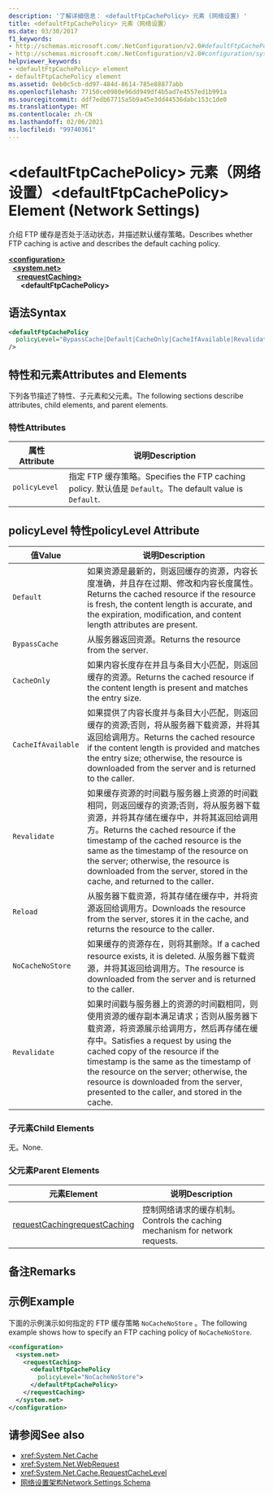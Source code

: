 ```yaml
---
description: '了解详细信息： <defaultFtpCachePolicy> 元素 (网络设置) '
title: <defaultFtpCachePolicy> 元素（网络设置）
ms.date: 03/30/2017
f1_keywords:
- http://schemas.microsoft.com/.NetConfiguration/v2.0#defaultFtpCachePolicy
- http://schemas.microsoft.com/.NetConfiguration/v2.0#configuration/system.net/requestCaching/defaultFtpCachePolicy
helpviewer_keywords:
- <defaultFtpCachePolicy> element
- defaultFtpCachePolicy element
ms.assetid: 0eb0c5cb-dd97-484d-8614-785e88877abb
ms.openlocfilehash: 77150ce0980e96dd949df4b5ad7e4557ed1b991a
ms.sourcegitcommit: ddf7edb67715a5b9a45e3dd44536dabc153c1de0
ms.translationtype: MT
ms.contentlocale: zh-CN
ms.lasthandoff: 02/06/2021
ms.locfileid: "99740361"
---
```

# <a name="defaultftpcachepolicy-element-network-settings"></a><span data-ttu-id="679ea-103">\<defaultFtpCachePolicy> 元素（网络设置）</span><span class="sxs-lookup"><span data-stu-id="679ea-103">\<defaultFtpCachePolicy> Element (Network Settings)</span></span>

<span data-ttu-id="679ea-104">介绍 FTP 缓存是否处于活动状态，并描述默认缓存策略。</span><span class="sxs-lookup"><span data-stu-id="679ea-104">Describes whether FTP caching is active and describes the default caching policy.</span></span>  

[**\<configuration>**](../configuration-element.md)\
&nbsp;&nbsp;[**\<system.net>**](system-net-element-network-settings.md)\
&nbsp;&nbsp;&nbsp;&nbsp;[**\<requestCaching>**](requestcaching-element-network-settings.md)\
&nbsp;&nbsp;&nbsp;&nbsp;&nbsp;&nbsp;**\<defaultFtpCachePolicy>**

## <a name="syntax"></a><span data-ttu-id="679ea-105">语法</span><span class="sxs-lookup"><span data-stu-id="679ea-105">Syntax</span></span>  
  
```xml  
<defaultFtpCachePolicy  
  policyLevel="BypassCache|Default|CacheOnly|CacheIfAvailable|Revalidate|Reload|NoCacheNoStore|Revalidate"  
/>  
```  
  
## <a name="attributes-and-elements"></a><span data-ttu-id="679ea-106">特性和元素</span><span class="sxs-lookup"><span data-stu-id="679ea-106">Attributes and Elements</span></span>  

 <span data-ttu-id="679ea-107">下列各节描述了特性、子元素和父元素。</span><span class="sxs-lookup"><span data-stu-id="679ea-107">The following sections describe attributes, child elements, and parent elements.</span></span>  
  
### <a name="attributes"></a><span data-ttu-id="679ea-108">特性</span><span class="sxs-lookup"><span data-stu-id="679ea-108">Attributes</span></span>  
  
|<span data-ttu-id="679ea-109">属性</span><span class="sxs-lookup"><span data-stu-id="679ea-109">Attribute</span></span>|<span data-ttu-id="679ea-110">说明</span><span class="sxs-lookup"><span data-stu-id="679ea-110">Description</span></span>|  
|---------------|-----------------|  
|`policyLevel`|<span data-ttu-id="679ea-111">指定 FTP 缓存策略。</span><span class="sxs-lookup"><span data-stu-id="679ea-111">Specifies the FTP caching policy.</span></span> <span data-ttu-id="679ea-112">默认值是 `Default`。</span><span class="sxs-lookup"><span data-stu-id="679ea-112">The default value is `Default`.</span></span>|  
  
## <a name="policylevel-attribute"></a><span data-ttu-id="679ea-113">policyLevel 特性</span><span class="sxs-lookup"><span data-stu-id="679ea-113">policyLevel Attribute</span></span>  
  
|<span data-ttu-id="679ea-114">值</span><span class="sxs-lookup"><span data-stu-id="679ea-114">Value</span></span>|<span data-ttu-id="679ea-115">说明</span><span class="sxs-lookup"><span data-stu-id="679ea-115">Description</span></span>|  
|-----------|-----------------|  
|`Default`|<span data-ttu-id="679ea-116">如果资源是最新的，则返回缓存的资源，内容长度准确，并且存在过期、修改和内容长度属性。</span><span class="sxs-lookup"><span data-stu-id="679ea-116">Returns the cached resource if the resource is fresh, the content length is accurate, and the expiration, modification, and content length attributes are present.</span></span>|  
|`BypassCache`|<span data-ttu-id="679ea-117">从服务器返回资源。</span><span class="sxs-lookup"><span data-stu-id="679ea-117">Returns the resource from the server.</span></span>|  
|`CacheOnly`|<span data-ttu-id="679ea-118">如果内容长度存在并且与条目大小匹配，则返回缓存的资源。</span><span class="sxs-lookup"><span data-stu-id="679ea-118">Returns the cached resource if the content length is present and matches the entry size.</span></span>|  
|`CacheIfAvailable`|<span data-ttu-id="679ea-119">如果提供了内容长度并与条目大小匹配，则返回缓存的资源;否则，将从服务器下载资源，并将其返回给调用方。</span><span class="sxs-lookup"><span data-stu-id="679ea-119">Returns the cached resource if the content length is provided and matches the entry size; otherwise, the resource is downloaded from the server and is returned to the caller.</span></span>|  
|`Revalidate`|<span data-ttu-id="679ea-120">如果缓存资源的时间戳与服务器上资源的时间戳相同，则返回缓存的资源;否则，将从服务器下载资源，并将其存储在缓存中，并将其返回给调用方。</span><span class="sxs-lookup"><span data-stu-id="679ea-120">Returns the cached resource if the timestamp of the cached resource is the same as the timestamp of the resource on the server; otherwise, the resource is downloaded from the server, stored in the cache, and returned to the caller.</span></span>|  
|`Reload`|<span data-ttu-id="679ea-121">从服务器下载资源，将其存储在缓存中，并将资源返回给调用方。</span><span class="sxs-lookup"><span data-stu-id="679ea-121">Downloads the resource from the server, stores it in the cache, and returns the resource to the caller.</span></span>|  
|`NoCacheNoStore`|<span data-ttu-id="679ea-122">如果缓存的资源存在，则将其删除。</span><span class="sxs-lookup"><span data-stu-id="679ea-122">If a cached resource exists, it is deleted.</span></span> <span data-ttu-id="679ea-123">从服务器下载资源，并将其返回给调用方。</span><span class="sxs-lookup"><span data-stu-id="679ea-123">The resource is downloaded from the server and is returned to the caller.</span></span>|  
|`Revalidate`|<span data-ttu-id="679ea-124">如果时间戳与服务器上的资源的时间戳相同，则使用资源的缓存副本满足请求；否则从服务器下载资源，将资源展示给调用方，然后再存储在缓存中。</span><span class="sxs-lookup"><span data-stu-id="679ea-124">Satisfies a request by using the cached copy of the resource if the timestamp is the same as the timestamp of the resource on the server; otherwise, the resource is downloaded from the server, presented to the caller, and stored in the cache.</span></span>|  
  
### <a name="child-elements"></a><span data-ttu-id="679ea-125">子元素</span><span class="sxs-lookup"><span data-stu-id="679ea-125">Child Elements</span></span>  

 <span data-ttu-id="679ea-126">无。</span><span class="sxs-lookup"><span data-stu-id="679ea-126">None.</span></span>  
  
### <a name="parent-elements"></a><span data-ttu-id="679ea-127">父元素</span><span class="sxs-lookup"><span data-stu-id="679ea-127">Parent Elements</span></span>  
  
|<span data-ttu-id="679ea-128">元素</span><span class="sxs-lookup"><span data-stu-id="679ea-128">Element</span></span>|<span data-ttu-id="679ea-129">说明</span><span class="sxs-lookup"><span data-stu-id="679ea-129">Description</span></span>|  
|-------------|-----------------|  
|[<span data-ttu-id="679ea-130">requestCaching</span><span class="sxs-lookup"><span data-stu-id="679ea-130">requestCaching</span></span>](requestcaching-element-network-settings.md)|<span data-ttu-id="679ea-131">控制网络请求的缓存机制。</span><span class="sxs-lookup"><span data-stu-id="679ea-131">Controls the caching mechanism for network requests.</span></span>|  
  
## <a name="remarks"></a><span data-ttu-id="679ea-132">备注</span><span class="sxs-lookup"><span data-stu-id="679ea-132">Remarks</span></span>  
  
## <a name="example"></a><span data-ttu-id="679ea-133">示例</span><span class="sxs-lookup"><span data-stu-id="679ea-133">Example</span></span>  

 <span data-ttu-id="679ea-134">下面的示例演示如何指定的 FTP 缓存策略 `NoCacheNoStore` 。</span><span class="sxs-lookup"><span data-stu-id="679ea-134">The following example shows how to specify an FTP caching policy of `NoCacheNoStore`.</span></span>  
  
```xml  
<configuration>  
  <system.net>  
    <requestCaching>  
      <defaultFtpCachePolicy  
        policyLevel="NoCacheNoStore">  
      </defaultFtpCachePolicy>  
    </requestCaching>  
  </system.net>  
</configuration>  
```  
  
## <a name="see-also"></a><span data-ttu-id="679ea-135">请参阅</span><span class="sxs-lookup"><span data-stu-id="679ea-135">See also</span></span>

- <xref:System.Net.Cache>
- <xref:System.Net.WebRequest>
- <xref:System.Net.Cache.RequestCacheLevel>
- [<span data-ttu-id="679ea-136">网络设置架构</span><span class="sxs-lookup"><span data-stu-id="679ea-136">Network Settings Schema</span></span>](index.md)
